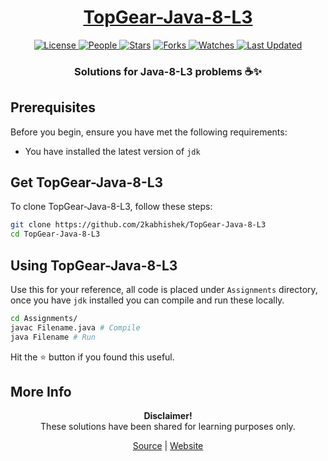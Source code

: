 <div align = "center">

<h1><a href="https://2kabhishek.github.io/TopGear-Java-8-L3">TopGear-Java-8-L3</a></h1>

<a href="https://github.com/2KAbhishek/TopGear-Java-8-L3/blob/main/LICENSE">
<img alt="License" src="https://img.shields.io/github/license/2kabhishek/TopGear-Java-8-L3?style=flat&color=eee&label="> </a>

<a href="https://github.com/2KAbhishek/TopGear-Java-8-L3/graphs/contributors">
<img alt="People" src="https://img.shields.io/github/contributors/2kabhishek/TopGear-Java-8-L3?style=flat&color=ffaaf2&label=People"> </a>

<a href="https://github.com/2KAbhishek/TopGear-Java-8-L3/stargazers">
<img alt="Stars" src="https://img.shields.io/github/stars/2kabhishek/TopGear-Java-8-L3?style=flat&color=98c379&label=Stars"></a>

<a href="https://github.com/2KAbhishek/TopGear-Java-8-L3/network/members">
<img alt="Forks" src="https://img.shields.io/github/forks/2kabhishek/TopGear-Java-8-L3?style=flat&color=66a8e0&label=Forks"> </a>

<a href="https://github.com/2KAbhishek/TopGear-Java-8-L3/watchers">
<img alt="Watches" src="https://img.shields.io/github/watchers/2kabhishek/TopGear-Java-8-L3?style=flat&color=f5d08b&label=Watches"> </a>

<a href="https://github.com/2KAbhishek/TopGear-Java-8-L3/pulse">
<img alt="Last Updated" src="https://img.shields.io/github/last-commit/2kabhishek/TopGear-Java-8-L3?style=flat&color=e06c75&label="> </a>

<h3>Solutions for Java-8-L3 problems ☕✨</h3>

</div>

## Prerequisites

Before you begin, ensure you have met the following requirements:

- You have installed the latest version of `jdk`

## Get TopGear-Java-8-L3

To clone TopGear-Java-8-L3, follow these steps:

```bash
git clone https://github.com/2kabhishek/TopGear-Java-8-L3
cd TopGear-Java-8-L3
```

## Using TopGear-Java-8-L3

Use this for your reference, all code is placed under `Assignments` directory, once you have `jdk` installed you can compile and run these locally.

```bash
cd Assignments/
javac Filename.java # Compile
java Filename # Run
```

Hit the ⭐ button if you found this useful.

## More Info

<div align="center">

<strong>Disclaimer!</strong><br>
These solutions have been shared for learning purposes only. <br>

<a href="https://github.com/2KAbhishek/TopGear-Java-8-L3">Source</a> |
<a href="https://2kabhishek.github.io/TopGear-Java-8-L3">Website</a>

</div>
